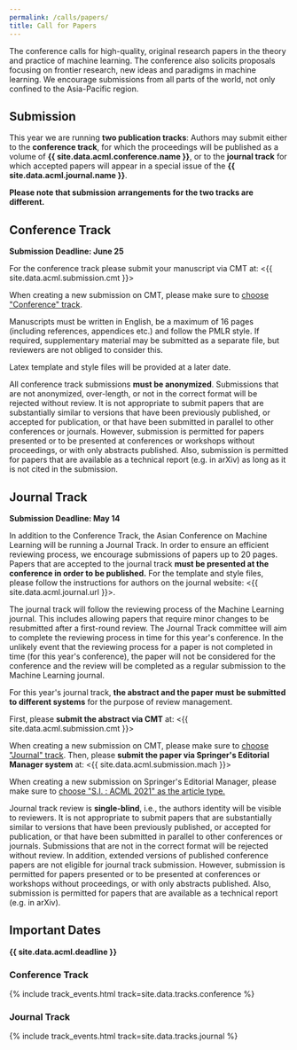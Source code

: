 ```yaml
---
permalink: /calls/papers/
title: Call for Papers
---
```


The conference calls for high-quality, original research papers in the theory and practice of machine learning. The conference also solicits proposals focusing on frontier research, new ideas and paradigms in machine learning. We encourage submissions from all parts of the world, not only confined to the Asia-Pacific region.

## Submission

This year we are running **two publication tracks**: Authors may submit either to the **conference track**, for which the proceedings will be published as a volume of **{{ site.data.acml.conference.name }}**, or to the **journal track** for which accepted papers will appear in a special issue of the **{{ site.data.acml.journal.name }}**.

**Please note that submission arrangements for the two tracks are different.**

## Conference Track
**Submission Deadline: June 25**

For the conference track please submit your manuscript via CMT at:
<{{ site.data.acml.submission.cmt }}>

When creating a new submission on CMT, please make sure to [choose "Conference" track]({{site.baseurl}}/assets/images/AuthorConsole-screenshot.png).

Manuscripts must be written in English, be a maximum of 16 pages (including references, appendices etc.) and follow the PMLR style. If required, supplementary material may be submitted as a separate file, but reviewers are not obliged to consider this.

Latex template and style files will be provided at a later date.

All conference track submissions **must be anonymized**. Submissions that are not anonymized, over-length, or not in the correct format will be rejected without review. It is not appropriate to submit papers that are substantially similar to versions that have been previously published, or accepted for publication, or that have been submitted in parallel to other conferences or journals. However, submission is permitted for papers presented or to be presented at conferences or workshops without proceedings, or with only abstracts published. Also, submission is permitted for papers that are available as a technical report (e.g. in arXiv) as long as it is not cited in the submission.

## Journal Track
**Submission Deadline: May 14**

In addition to the Conference Track, the Asian Conference on Machine Learning will be running a Journal Track. In order to ensure an efficient reviewing process, we encourage submissions of papers up to 20 pages. Papers that are accepted to the journal track **must be presented at the conference in order to be published.**
For the template and style files, please follow the instructions for authors on the journal website: <{{ site.data.acml.journal.url }}>.

The journal track will follow the reviewing process of the Machine Learning journal. This includes allowing papers that require minor changes to be resubmitted after a first-round review. The Journal Track committee will aim to complete the reviewing process in time for this year's conference. In the unlikely event that the reviewing process for a paper is not completed in time (for this year's conference), the paper will not be considered for the conference and the review will be completed as a regular submission to the Machine Learning journal.

For this year's journal track, **the abstract and the paper must be submitted to different systems** for the purpose of review management.

First, please **submit the abstract via CMT** at:
<{{ site.data.acml.submission.cmt }}>

When creating a new submission on CMT, please make sure to [choose "Journal" track]({{site.baseurl}}/assets/images/AuthorConsole-screenshot.png).
Then, please **submit the paper via Springer's Editorial Manager system** at:
<{{ site.data.acml.submission.mach }}>

When creating a new submission on Springer's Editorial Manager, please make sure to <ins>choose "S.I. : ACML 2021" as the article type.</ins>

Journal track review is **single-blind**, i.e., the authors identity will be visible to reviewers. It is not appropriate to submit papers that are substantially similar to versions that have been previously published, or accepted for publication, or that have been submitted in parallel to other conferences or journals. Submissions that are not in the correct format will be rejected without review. In addition, extended versions of published conference papers are not eligible for journal track submission. However, submission is permitted for papers presented or to be presented at conferences or workshops without proceedings, or with only abstracts published. Also, submission is permitted for papers that are available as a technical report (e.g. in arXiv).

## Important Dates

**{{ site.data.acml.deadline }}**

### Conference Track
{% include track_events.html track=site.data.tracks.conference %}

### Journal Track
{% include track_events.html track=site.data.tracks.journal %}
